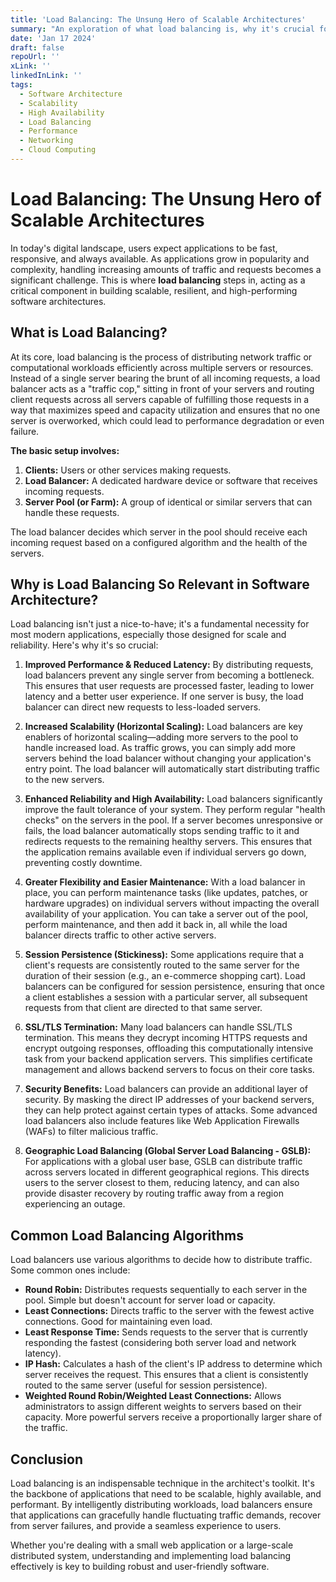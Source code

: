 ```yaml
---
title: 'Load Balancing: The Unsung Hero of Scalable Architectures'
summary: "An exploration of what load balancing is, why it's crucial for modern software architecture, and a brief look at common algorithms."
date: 'Jan 17 2024'
draft: false
repoUrl: ''
xLink: ''
linkedInLink: ''
tags:
  - Software Architecture
  - Scalability
  - High Availability
  - Load Balancing
  - Performance
  - Networking
  - Cloud Computing
---
```


# Load Balancing: The Unsung Hero of Scalable Architectures

In today's digital landscape, users expect applications to be fast, responsive, and always available. As applications grow in popularity and complexity, handling increasing amounts of traffic and requests becomes a significant challenge. This is where **load balancing** steps in, acting as a critical component in building scalable, resilient, and high-performing software architectures.

## What is Load Balancing?

At its core, load balancing is the process of distributing network traffic or computational workloads efficiently across multiple servers or resources. Instead of a single server bearing the brunt of all incoming requests, a load balancer acts as a "traffic cop," sitting in front of your servers and routing client requests across all servers capable of fulfilling those requests in a way that maximizes speed and capacity utilization and ensures that no one server is overworked, which could lead to performance degradation or even failure.

**The basic setup involves:**

1.  **Clients:** Users or other services making requests.
2.  **Load Balancer:** A dedicated hardware device or software that receives incoming requests.
3.  **Server Pool (or Farm):** A group of identical or similar servers that can handle these requests.

The load balancer decides which server in the pool should receive each incoming request based on a configured algorithm and the health of the servers.

## Why is Load Balancing So Relevant in Software Architecture?

Load balancing isn't just a nice-to-have; it's a fundamental necessity for most modern applications, especially those designed for scale and reliability. Here's why it's so crucial:

1.  **Improved Performance & Reduced Latency:**
    By distributing requests, load balancers prevent any single server from becoming a bottleneck. This ensures that user requests are processed faster, leading to lower latency and a better user experience. If one server is busy, the load balancer can direct new requests to less-loaded servers.

2.  **Increased Scalability (Horizontal Scaling):**
    Load balancers are key enablers of horizontal scaling—adding more servers to the pool to handle increased load. As traffic grows, you can simply add more servers behind the load balancer without changing your application's entry point. The load balancer will automatically start distributing traffic to the new servers.

3.  **Enhanced Reliability and High Availability:**
    Load balancers significantly improve the fault tolerance of your system. They perform regular "health checks" on the servers in the pool. If a server becomes unresponsive or fails, the load balancer automatically stops sending traffic to it and redirects requests to the remaining healthy servers. This ensures that the application remains available even if individual servers go down, preventing costly downtime.

4.  **Greater Flexibility and Easier Maintenance:**
    With a load balancer in place, you can perform maintenance tasks (like updates, patches, or hardware upgrades) on individual servers without impacting the overall availability of your application. You can take a server out of the pool, perform maintenance, and then add it back in, all while the load balancer directs traffic to other active servers.

5.  **Session Persistence (Stickiness):**
    Some applications require that a client's requests are consistently routed to the same server for the duration of their session (e.g., an e-commerce shopping cart). Load balancers can be configured for session persistence, ensuring that once a client establishes a session with a particular server, all subsequent requests from that client are directed to that same server.

6.  **SSL/TLS Termination:**
    Many load balancers can handle SSL/TLS termination. This means they decrypt incoming HTTPS requests and encrypt outgoing responses, offloading this computationally intensive task from your backend application servers. This simplifies certificate management and allows backend servers to focus on their core tasks.

7.  **Security Benefits:**
    Load balancers can provide an additional layer of security. By masking the direct IP addresses of your backend servers, they can help protect against certain types of attacks. Some advanced load balancers also include features like Web Application Firewalls (WAFs) to filter malicious traffic.

8.  **Geographic Load Balancing (Global Server Load Balancing - GSLB):**
    For applications with a global user base, GSLB can distribute traffic across servers located in different geographical regions. This directs users to the server closest to them, reducing latency, and can also provide disaster recovery by routing traffic away from a region experiencing an outage.

## Common Load Balancing Algorithms

Load balancers use various algorithms to decide how to distribute traffic. Some common ones include:

- **Round Robin:** Distributes requests sequentially to each server in the pool. Simple but doesn't account for server load or capacity.
- **Least Connections:** Directs traffic to the server with the fewest active connections. Good for maintaining even load.
- **Least Response Time:** Sends requests to the server that is currently responding the fastest (considering both server load and network latency).
- **IP Hash:** Calculates a hash of the client's IP address to determine which server receives the request. This ensures that a client is consistently routed to the same server (useful for session persistence).
- **Weighted Round Robin/Weighted Least Connections:** Allows administrators to assign different weights to servers based on their capacity. More powerful servers receive a proportionally larger share of the traffic.

## Conclusion

Load balancing is an indispensable technique in the architect's toolkit. It's the backbone of applications that need to be scalable, highly available, and performant. By intelligently distributing workloads, load balancers ensure that applications can gracefully handle fluctuating traffic demands, recover from server failures, and provide a seamless experience to users.

Whether you're dealing with a small web application or a large-scale distributed system, understanding and implementing load balancing effectively is key to building robust and user-friendly software.
